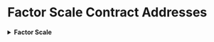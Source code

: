 # Factor Scale Contract Addresses

<details>

<summary><strong>Factor Scale</strong></summary>

* FactorTransparentUpgradeableProxy: [`0xAC0f45D2305a165ced8E73e4eE4542A108d43e54`](https://arbiscan.io/address/0xAC0f45D2305a165ced8E73e4eE4542A108d43e54)
* FactorScale (Implementation): [`0x5902D0B090B7C083F9aF568E22aC74d8630AD752`](https://arbiscan.io/address/0x5902D0B090B7C083F9aF568E22aC74d8630AD752)
* ProxyAdmin: [`0x5405be4250ffd975c9c3705f232af059ae64092b`](https://arbiscan.io/address/0x5405be4250ffd975c9c3705f232af059ae64092b)

</details>
